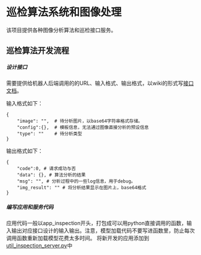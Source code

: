 # 巡检算法系统和图像处理
该项目提供各种图像分析算法和巡检接口服务。

## 巡检算法开发流程

##### 设计接口
需要提供给机器人后端调用的的URL、输入格式、输出格式，以wiki的形式写[接口文档](https://git.utapp.cn/xunshi-ai/json-http-interface)。

输入格式如下：
```
{
    "image": "",  # 待分析图片，以base64字符串格式存储。
    "config":{},  # 模板信息，无法通过图像直接分析的预设信息
    "type": ""    # 待分析类型
}
```
输出格式如下：
```
{
    "code":0, # 请求成功与否
    "data": {}, # 算法分析的结果
    "msg": "", # 分析过程中的一些log信息，用于debug。
    "img_result": "" # 将分析结果显示在图片上，base64格式
}

```
##### 编写应用和服务代码
应用代码一般以app_inspection开头，打包成可以用python直接调用的函数，输入输出对应接口设计的输入输出。注意，模型加载代码不要写进函数里，防止每次调用函数重新加载模型花费太多时间。
将新开发的应用添加到[util_inspection_server.py](https://git.utapp.cn/yuanhui/image/-/blob/main/python_codes/util_inspection_server.py)中

